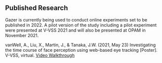 ## Published Research
  
 Gazer is currently being used to conduct online experiments set to be published in 2022. A pilot version of the study including a pilot experiment were presented at V-VSS 2021 and will also be presented at OPAM in November 2021.

  vanWell, A., Liu, X., Martin, J., & Tanaka, J.W. (2021, May 23) Investigating the time course of face perception using web-based eye tracking [Poster]. V-VSS, virtual. [Video Walkthrough](https://www.amyvanwell.com/presentations#:~:text=V-VSS%2C%20virtual.-,Video%20Walkthrough,-vanWell%2C%20A.%2C%20Liu)
